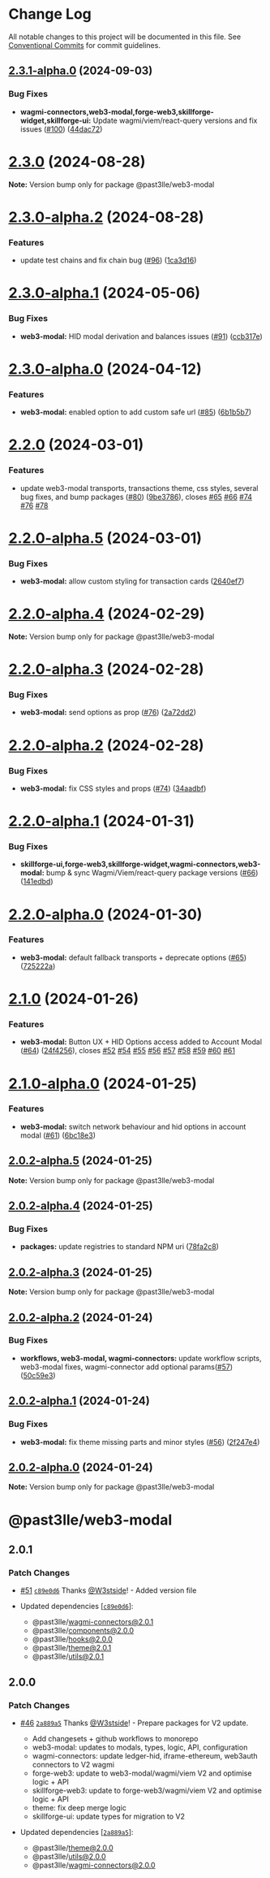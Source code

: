 # Change Log

All notable changes to this project will be documented in this file.
See [Conventional Commits](https://conventionalcommits.org) for commit guidelines.

## [2.3.1-alpha.0](https://github.com/PAST3LLE/past3lle-monorepo/compare/@past3lle/web3-modal@2.3.0...@past3lle/web3-modal@2.3.1-alpha.0) (2024-09-03)


### Bug Fixes

* **wagmi-connectors,web3-modal,forge-web3,skillforge-widget,skillforge-ui:** Update wagmi/viem/react-query versions and fix issues ([#100](https://github.com/PAST3LLE/past3lle-monorepo/issues/100)) ([44dac72](https://github.com/PAST3LLE/past3lle-monorepo/commit/44dac7223e5d78a0b17bc6ad82c5c21507e39a19))





# [2.3.0](https://github.com/PAST3LLE/past3lle-monorepo/compare/@past3lle/web3-modal@2.3.0-alpha.2...@past3lle/web3-modal@2.3.0) (2024-08-28)

**Note:** Version bump only for package @past3lle/web3-modal





# [2.3.0-alpha.2](https://github.com/PAST3LLE/past3lle-monorepo/compare/@past3lle/web3-modal@2.3.0-alpha.1...@past3lle/web3-modal@2.3.0-alpha.2) (2024-08-28)


### Features

* update test chains and fix chain bug ([#96](https://github.com/PAST3LLE/past3lle-monorepo/issues/96)) ([1ca3d16](https://github.com/PAST3LLE/past3lle-monorepo/commit/1ca3d16e3bc6b915c1ce207c0a0ba5e28d847a5d))





# [2.3.0-alpha.1](https://github.com/PAST3LLE/past3lle-monorepo/compare/@past3lle/web3-modal@2.3.0-alpha.0...@past3lle/web3-modal@2.3.0-alpha.1) (2024-05-06)


### Bug Fixes

* **web3-modal:** HID modal derivation and balances issues ([#91](https://github.com/PAST3LLE/past3lle-monorepo/issues/91)) ([ccb317e](https://github.com/PAST3LLE/past3lle-monorepo/commit/ccb317e428239f862e7500ea75818eb8d446e58b))





# [2.3.0-alpha.0](https://github.com/PAST3LLE/past3lle-monorepo/compare/@past3lle/web3-modal@2.2.0...@past3lle/web3-modal@2.3.0-alpha.0) (2024-04-12)


### Features

* **web3-modal:** enabled option to add custom safe url ([#85](https://github.com/PAST3LLE/past3lle-monorepo/issues/85)) ([6b1b5b7](https://github.com/PAST3LLE/past3lle-monorepo/commit/6b1b5b7ff7e120ecd79f232e2d24c205a7c3278a))





# [2.2.0](https://github.com/PAST3LLE/past3lle-monorepo/compare/@past3lle/web3-modal@2.1.0...@past3lle/web3-modal@2.2.0) (2024-03-01)


### Features

* update web3-modal transports, transactions theme, css styles, several bug fixes, and bump packages ([#80](https://github.com/PAST3LLE/past3lle-monorepo/issues/80)) ([9be3786](https://github.com/PAST3LLE/past3lle-monorepo/commit/9be3786edfb9606d292cb081cbb8e9e56af86327)), closes [#65](https://github.com/PAST3LLE/past3lle-monorepo/issues/65) [#66](https://github.com/PAST3LLE/past3lle-monorepo/issues/66) [#74](https://github.com/PAST3LLE/past3lle-monorepo/issues/74) [#76](https://github.com/PAST3LLE/past3lle-monorepo/issues/76) [#78](https://github.com/PAST3LLE/past3lle-monorepo/issues/78)





# [2.2.0-alpha.5](https://github.com/PAST3LLE/past3lle-monorepo/compare/@past3lle/web3-modal@2.2.0-alpha.4...@past3lle/web3-modal@2.2.0-alpha.5) (2024-03-01)


### Bug Fixes

* **web3-modal:** allow custom styling for transaction cards ([2640ef7](https://github.com/PAST3LLE/past3lle-monorepo/commit/2640ef71a7ab7325adb2ebe1f7038b4d7017d3ae))





# [2.2.0-alpha.4](https://github.com/PAST3LLE/past3lle-monorepo/compare/@past3lle/web3-modal@2.2.0-alpha.3...@past3lle/web3-modal@2.2.0-alpha.4) (2024-02-29)

**Note:** Version bump only for package @past3lle/web3-modal





# [2.2.0-alpha.3](https://github.com/PAST3LLE/past3lle-monorepo/compare/@past3lle/web3-modal@2.2.0-alpha.2...@past3lle/web3-modal@2.2.0-alpha.3) (2024-02-28)


### Bug Fixes

* **web3-modal:** send options as prop ([#76](https://github.com/PAST3LLE/past3lle-monorepo/issues/76)) ([2a72dd2](https://github.com/PAST3LLE/past3lle-monorepo/commit/2a72dd28b142b9b650daf669a7a6100cf64e5156))





# [2.2.0-alpha.2](https://github.com/PAST3LLE/past3lle-monorepo/compare/@past3lle/web3-modal@2.2.0-alpha.1...@past3lle/web3-modal@2.2.0-alpha.2) (2024-02-28)


### Bug Fixes

* **web3-modal:** fix CSS styles and props ([#74](https://github.com/PAST3LLE/past3lle-monorepo/issues/74)) ([34aadbf](https://github.com/PAST3LLE/past3lle-monorepo/commit/34aadbfebeac777b2e02f0a07a7c7baaa09c4958))





# [2.2.0-alpha.1](https://github.com/PAST3LLE/past3lle-monorepo/compare/@past3lle/web3-modal@2.2.0-alpha.0...@past3lle/web3-modal@2.2.0-alpha.1) (2024-01-31)


### Bug Fixes

* **skillforge-ui,forge-web3,skillforge-widget,wagmi-connectors,web3-modal:** bump & sync Wagmi/Viem/react-query package versions ([#66](https://github.com/PAST3LLE/past3lle-monorepo/issues/66)) ([141edbd](https://github.com/PAST3LLE/past3lle-monorepo/commit/141edbde34b5021e05c58569e545dc4a0a28768b))





# [2.2.0-alpha.0](https://github.com/PAST3LLE/past3lle-monorepo/compare/@past3lle/web3-modal@2.1.0...@past3lle/web3-modal@2.2.0-alpha.0) (2024-01-30)


### Features

* **web3-modal:** default fallback transports + deprecate options ([#65](https://github.com/PAST3LLE/past3lle-monorepo/issues/65)) ([725222a](https://github.com/PAST3LLE/past3lle-monorepo/commit/725222a9418a5b3d0ed912d8faaa61274f490cd0))





# [2.1.0](https://github.com/PAST3LLE/past3lle-monorepo/compare/@past3lle/web3-modal@2.0.0-alpha.12...@past3lle/web3-modal@2.1.0) (2024-01-26)


### Features

* **web3-modal:** Button UX + HID Options access added to Account Modal ([#64](https://github.com/PAST3LLE/past3lle-monorepo/issues/64)) ([24f4256](https://github.com/PAST3LLE/past3lle-monorepo/commit/24f42567db28f175cadcd6ec581a5cb8b7ea6c74)), closes [#52](https://github.com/PAST3LLE/past3lle-monorepo/issues/52) [#54](https://github.com/PAST3LLE/past3lle-monorepo/issues/54) [#55](https://github.com/PAST3LLE/past3lle-monorepo/issues/55) [#56](https://github.com/PAST3LLE/past3lle-monorepo/issues/56) [#57](https://github.com/PAST3LLE/past3lle-monorepo/issues/57) [#58](https://github.com/PAST3LLE/past3lle-monorepo/issues/58) [#59](https://github.com/PAST3LLE/past3lle-monorepo/issues/59) [#60](https://github.com/PAST3LLE/past3lle-monorepo/issues/60) [#61](https://github.com/PAST3LLE/past3lle-monorepo/issues/61)





# [2.1.0-alpha.0](https://github.com/PAST3LLE/past3lle-monorepo/compare/@past3lle/web3-modal@2.0.2-alpha.5...@past3lle/web3-modal@2.1.0-alpha.0) (2024-01-25)


### Features

* **web3-modal:**  switch network behaviour and hid options in account modal ([#61](https://github.com/PAST3LLE/past3lle-monorepo/issues/61)) ([6bc18e3](https://github.com/PAST3LLE/past3lle-monorepo/commit/6bc18e30f5a53507655fc5702573219d09569a3c))





## [2.0.2-alpha.5](https://github.com/PAST3LLE/past3lle-monorepo/compare/@past3lle/web3-modal@2.0.2-alpha.4...@past3lle/web3-modal@2.0.2-alpha.5) (2024-01-25)

**Note:** Version bump only for package @past3lle/web3-modal





## [2.0.2-alpha.4](https://github.com/PAST3LLE/past3lle-monorepo/compare/@past3lle/web3-modal@2.0.2-alpha.3...@past3lle/web3-modal@2.0.2-alpha.4) (2024-01-25)


### Bug Fixes

* **packages:** update registries to standard NPM uri ([78fa2c8](https://github.com/PAST3LLE/past3lle-monorepo/commit/78fa2c870d2458a22fa0109a2aa29fde94b1cb64))





## [2.0.2-alpha.3](https://github.com/PAST3LLE/past3lle-monorepo/compare/@past3lle/web3-modal@2.0.2-alpha.2...@past3lle/web3-modal@2.0.2-alpha.3) (2024-01-25)

**Note:** Version bump only for package @past3lle/web3-modal





## [2.0.2-alpha.2](https://github.com/PAST3LLE/past3lle-monorepo/compare/@past3lle/web3-modal@2.0.2-alpha.1...@past3lle/web3-modal@2.0.2-alpha.2) (2024-01-24)


### Bug Fixes

* **workflows, web3-modal, wagmi-connectors:** update workflow scripts,  web3-modal fixes, wagmi-connector add optional params([#57](https://github.com/PAST3LLE/past3lle-monorepo/issues/57)) ([50c59e3](https://github.com/PAST3LLE/past3lle-monorepo/commit/50c59e37d33887d92c8b52399ddc9a7971e688e1))





## [2.0.2-alpha.1](https://github.com/PAST3LLE/past3lle-monorepo/compare/@past3lle/web3-modal@2.0.2-alpha.0...@past3lle/web3-modal@2.0.2-alpha.1) (2024-01-24)


### Bug Fixes

* **web3-modal:** fix theme missing parts and minor styles ([#56](https://github.com/PAST3LLE/past3lle-monorepo/issues/56)) ([2f247e4](https://github.com/PAST3LLE/past3lle-monorepo/commit/2f247e4fa41da69b827f3f29556481e9e9f0aa0f))





## [2.0.2-alpha.0](https://github.com/PAST3LLE/past3lle-monorepo/compare/@past3lle/web3-modal@2.0.0-alpha.12...@past3lle/web3-modal@2.0.2-alpha.0) (2024-01-24)

**Note:** Version bump only for package @past3lle/web3-modal





# @past3lle/web3-modal

## 2.0.1

### Patch Changes

- [#51](https://github.com/PAST3LLE/monorepo/pull/51) [`c89e0d6`](https://github.com/PAST3LLE/monorepo/commit/c89e0d68f2bcadfd418e04737b5ba1416d714796) Thanks [@W3stside](https://github.com/W3stside)! - Added version file

- Updated dependencies [[`c89e0d6`](https://github.com/PAST3LLE/monorepo/commit/c89e0d68f2bcadfd418e04737b5ba1416d714796)]:
  - @past3lle/wagmi-connectors@2.0.1
  - @past3lle/components@2.0.0
  - @past3lle/hooks@2.0.0
  - @past3lle/theme@2.0.1
  - @past3lle/utils@2.0.1

## 2.0.0

### Patch Changes

- [#46](https://github.com/PAST3LLE/monorepo/pull/46) [`2a889a5`](https://github.com/PAST3LLE/monorepo/commit/2a889a5432ed9ed656b09a5cfb8f87448c526080) Thanks [@W3stside](https://github.com/W3stside)! - Prepare packages for V2 update.

  - Add changesets + github workflows to monorepo
  - web3-modal: updates to modals, types, logic, API, configuration
  - wagmi-connectors: update ledger-hid, iframe-ethereum, web3auth connectors to V2 wagmi
  - forge-web3: update to web3-modal/wagmi/viem V2 and optimise logic + API
  - skillforge-web3: update to forge-web3/wagmi/viem V2 and optimise logic + API
  - theme: fix deep merge logic
  - skillforge-ui: update types for migration to V2

- Updated dependencies [[`2a889a5`](https://github.com/PAST3LLE/monorepo/commit/2a889a5432ed9ed656b09a5cfb8f87448c526080)]:
  - @past3lle/theme@2.0.0
  - @past3lle/utils@2.0.0
  - @past3lle/wagmi-connectors@2.0.0
